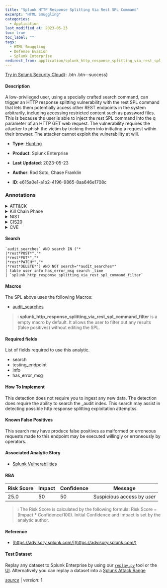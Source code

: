 ```yaml
---
title: "Splunk HTTP Response Splitting Via Rest SPL Command"
excerpt: "HTML Smuggling"
categories:
  - Application
last_modified_at: 2023-05-23
toc: true
toc_label: ""
tags:
  - HTML Smuggling
  - Defense Evasion
  - Splunk Enterprise
redirect_from: application/splunk_http_response_splitting_via_rest_spl_command/
---
```




[Try in Splunk Security Cloud](https://www.splunk.com/en_us/cyber-security.html){: .btn .btn--success}

#### Description

A low-privileged user, using a specially crafted search command, can trigger an HTTP response splitting vulnerability with the rest SPL command that lets them potentially access other REST endpoints in the system arbitrarily, including accessing restricted content such as password files. This is because the user is able to inject the rest SPL command into the q parameter of an HTTP GET web request. The vulnerability requires the attacker to phish the victim by tricking them into initiating a request within their browser. The attacker cannot exploit the vulnerability at will.

- **Type**: [Hunting](https://github.com/splunk/security_content/wiki/Detection-Analytic-Types)
- **Product**: Splunk Enterprise

- **Last Updated**: 2023-05-23
- **Author**: Rod Soto, Chase Franklin
- **ID**: e615a0e1-a1b2-4196-9865-8aa646e1708c

### Annotations
<details>
  <summary>ATT&CK</summary>

<div markdown="1">

#### [ATT&CK](https://attack.mitre.org/)

| ID          | Technique   | Tactic         |
| ----------- | ----------- |--------------- |
| [T1027.006](https://attack.mitre.org/techniques/T1027/006/) | HTML Smuggling | Defense Evasion |

</div>
</details>


<details>
  <summary>Kill Chain Phase</summary>

<div markdown="1">

* Exploitation


</div>
</details>


<details>
  <summary>NIST</summary>

<div markdown="1">

* DE.AE



</div>
</details>

<details>
  <summary>CIS20</summary>

<div markdown="1">

* CIS 10



</div>
</details>

<details>
  <summary>CVE</summary>

<div markdown="1">


</div>
</details>


#### Search

```
`audit_searches` AND search IN ("*
|*rest*POST*","*
|*rest*PUT*","*
|*rest*PATCH*","*
|*rest*DELETE*") AND NOT search="*audit_searches*" 
| table user info has_error_msg search _time  
| `splunk_http_response_splitting_via_rest_spl_command_filter`
```

#### Macros
The SPL above uses the following Macros:
* [audit_searches](https://github.com/splunk/security_content/blob/develop/macros/audit_searches.yml)

> :information_source:
> **splunk_http_response_splitting_via_rest_spl_command_filter** is a empty macro by default. It allows the user to filter out any results (false positives) without editing the SPL.



#### Required fields
List of fields required to use this analytic.
* search
* testing_endpoint
* info
* has_error_msg



#### How To Implement
This detection does not require you to ingest any new data. The detection does require the ability to search the _audit index. This search may assist in detecting possible http response splitting exploitation attemptss.
#### Known False Positives
This search may have produce false positives as malformed or erroneous requests made to this endpoint may be executed willingly or erroneously by operators.

#### Associated Analytic Story
* [Splunk Vulnerabilities](/stories/splunk_vulnerabilities)




#### RBA

| Risk Score  | Impact      | Confidence   | Message      |
| ----------- | ----------- |--------------|--------------|
| 25.0 | 50 | 50 | Suspicious access by $user$ |


> :information_source:
> The Risk Score is calculated by the following formula: Risk Score = (Impact * Confidence/100). Initial Confidence and Impact is set by the analytic author.


#### Reference

* [https://advisory.splunk.com/](https://advisory.splunk.com/)



#### Test Dataset
Replay any dataset to Splunk Enterprise by using our [`replay.py`](https://github.com/splunk/attack_data#using-replaypy) tool or the [UI](https://github.com/splunk/attack_data#using-ui).
Alternatively you can replay a dataset into a [Splunk Attack Range](https://github.com/splunk/attack_range#replay-dumps-into-attack-range-splunk-server)




[*source*](https://github.com/splunk/security_content/tree/develop/detections/application/splunk_http_response_splitting_via_rest_spl_command.yml) \| *version*: **1**